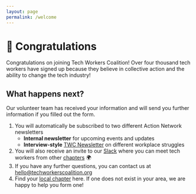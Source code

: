 ```yaml
---
layout: page
permalink: /welcome
---
```

# 🎉 Congratulations

Congratulations on joining Tech Workers Coalition! Over four thousand tech workers have signed up because they believe in collective action and the ability to change the tech industry! 

## What happens next?
Our volunteer team has received your information and will send you further information if you filled out the form. 
1. You will automatically be subscribed to two different Action Network newsletters
    * <b>Internal newsletter</b> for upcoming events and updates
    * <b>Interview-style</b> [TWC Newsletter](https://news.techworkerscoalition.org/) on different workplace struggles 
2. You will also receive an invite to our [Slack](https://techworkersco.slack.com/) where you can meet tech workers from other [chapters](/chapters) 🌍 
3. If you have any further questions, you can contact us at hello@techworkerscoalition.org 
4. Find your [local chapter](/chapters) here. If one does not exist in your area, we are happy to help you form one! 
